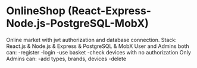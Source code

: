 # OnlineShop (React-Express-Node.js-PostgreSQL-MobX)
 Online market with jwt authorization and database connection. Stack: React.js & Node.js & Express & PostgreSQL & MobX
User and Admins both can: 
-register
-login
-use basket
-check devices with no authorization
Only Admins can: 
-add types, brands, devices
-delete
